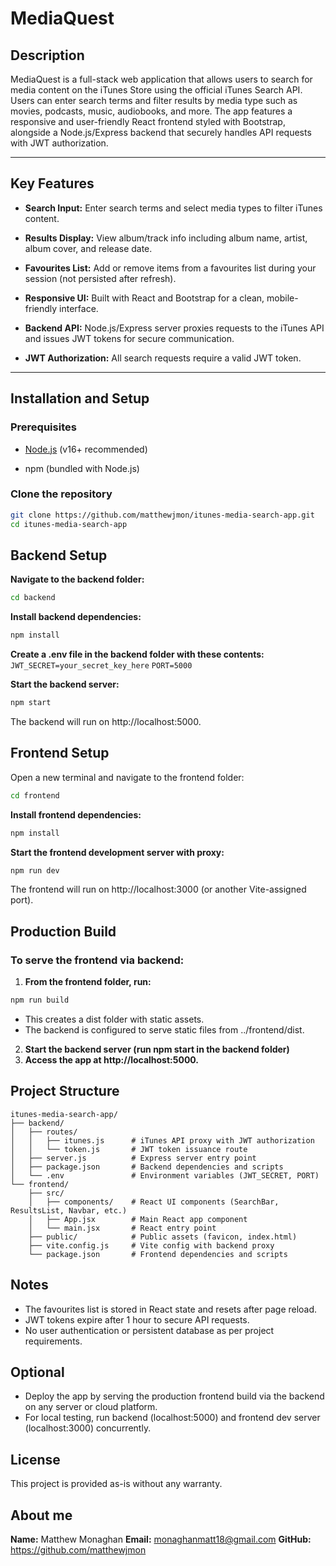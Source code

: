 # MediaQuest

## Description

MediaQuest is a full-stack web application that allows users to search for media content on the iTunes Store using the official iTunes Search API. Users can enter search terms and filter results by media type such as movies, podcasts, music, audiobooks, and more. The app features a responsive and user-friendly React frontend styled with Bootstrap, alongside a Node.js/Express backend that securely handles API requests with JWT authorization.

---

## Key Features

- **Search Input:** Enter search terms and select media types to filter iTunes content.

- **Results Display:** View album/track info including album name, artist, album cover, and release date.

- **Favourites List:** Add or remove items from a favourites list during your session (not persisted after refresh).

- **Responsive UI:** Built with React and Bootstrap for a clean, mobile-friendly interface.

- **Backend API:** Node.js/Express server proxies requests to the iTunes API and issues JWT tokens for secure communication.

- **JWT Authorization:** All search requests require a valid JWT token.

---

## Installation and Setup

### Prerequisites

- [Node.js](https://nodejs.org/en/download/) (v16+ recommended)

- npm (bundled with Node.js)

### Clone the repository

```bash
git clone https://github.com/matthewjmon/itunes-media-search-app.git
cd itunes-media-search-app
```

## Backend Setup

**Navigate to the backend folder:**

```bash
cd backend
```

**Install backend dependencies:**

```bash
npm install
```

**Create a .env file in the backend folder with these contents:**
`JWT_SECRET=your_secret_key_here`
`PORT=5000`

**Start the backend server:**

```bash
npm start
```

The backend will run on http://localhost:5000.

## Frontend Setup

Open a new terminal and navigate to the frontend folder:

```bash
cd frontend
```

**Install frontend dependencies:**

```bash
npm install
```

**Start the frontend development server with proxy:**

```bash
npm run dev
```

The frontend will run on http://localhost:3000 (or another Vite-assigned port).

## Production Build

### To serve the frontend via backend:

1. **From the frontend folder, run:**

```bash
npm run build
```

- This creates a dist folder with static assets.
- The backend is configured to serve static files from ../frontend/dist.

2. **Start the backend server (run npm start in the backend folder)**
3. **Access the app at http://localhost:5000.**

## Project Structure

```
itunes-media-search-app/
├── backend/
│   ├── routes/
│   │   ├── itunes.js      # iTunes API proxy with JWT authorization
│   │   └── token.js       # JWT token issuance route
│   ├── server.js          # Express server entry point
│   ├── package.json       # Backend dependencies and scripts
│   └── .env               # Environment variables (JWT_SECRET, PORT)
└── frontend/
    ├── src/
    │   ├── components/    # React UI components (SearchBar, ResultsList, Navbar, etc.)
    │   ├── App.jsx        # Main React app component
    │   └── main.jsx       # React entry point
    ├── public/            # Public assets (favicon, index.html)
    ├── vite.config.js     # Vite config with backend proxy
    └── package.json       # Frontend dependencies and scripts
```

## Notes

- The favourites list is stored in React state and resets after page reload.
- JWT tokens expire after 1 hour to secure API requests.
- No user authentication or persistent database as per project requirements.

## Optional

- Deploy the app by serving the production frontend build via the backend on any server or cloud platform.
- For local testing, run backend (localhost:5000) and frontend dev server (localhost:3000) concurrently.

## License

This project is provided as-is without any warranty.

## About me

**Name:** Matthew Monaghan
**Email:** monaghanmatt18@gmail.com
**GitHub:** https://github.com/matthewjmon
